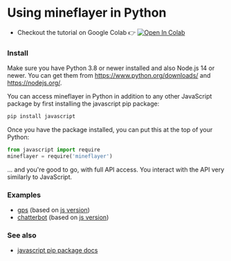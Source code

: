 # Using mineflayer in Python

* Checkout the tutorial on Google Colab 👉 [![Open In Colab](https://colab.research.google.com/assets/colab-badge.svg)](https://colab.research.google.com/github/PrismarineJS/mineflayer/blob/master/docs/mineflayer.ipynb)


### Install

Make sure you have Python 3.8 or newer installed and also Node.js 14 or newer. You can get them from https://www.python.org/downloads/ and https://nodejs.org/.

You can access mineflayer in Python in addition to any other JavaScript package by first installing the javascript pip package:

```sh
pip install javascript
```


Once you have the package installed, you can put this at the top of your Python:

```py
from javascript import require
mineflayer = require('mineflayer')
```

... and you're good to go, with full API access. You interact with the API very similarly to JavaScript. 

### Examples

* [gps](https://github.com/PrismarineJS/mineflayer/blob/master/examples/python/basic.py) (based on [js version](https://github.com/PrismarineJS/mineflayer/blob/master/examples/pathfinder/gps.js))
* [chatterbot](https://github.com/PrismarineJS/mineflayer/blob/master/examples/python/chatterbox.py)  (based on [js version](https://github.com/PrismarineJS/mineflayer/blob/py/examples/chatterbox.js))

### See also
* [javascript pip package docs](https://github.com/extremeheat/JSPyBridge/blob/master/docs/python.md)
